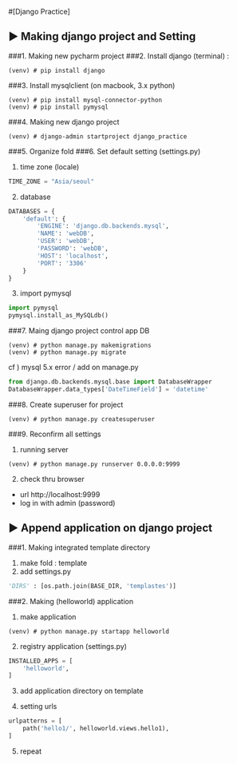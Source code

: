 
#[Django Practice]

## ▶︎ Making django project and Setting
###1. Making new pycharm project
###2. Install django (terminal) :
```terminal
(venv) # pip install django
```
###3. Install mysqlclient (on macbook, 3.x python)
```terminal
(venv) # pip install mysql-connector-python
(venv) # pip install pymysql
```

###4. Making new django project
```terminal
(venv) # django-admin startproject django_practice
```
###5. Organize fold
###6. Set default setting (settings.py)
1) time zone (locale)
```python
TIME_ZONE = "Asia/seoul"
```
2) database
```python
DATABASES = {
    'default': {
        'ENGINE': 'django.db.backends.mysql',
        'NAME': 'webDB',
        'USER': 'webDB',
        'PASSWORD': 'webDB',
        'HOST': 'localhost',
        'PORT': '3306'
    }
}
```
3) import pymysql
```python
import pymysql
pymysql.install_as_MySQLdb()
```
###7. Maing django project control app DB
```terminal
(venv) # python manage.py makemigrations
(venv) # python manage.py migrate
```
cf ) mysql 5.x error / add on manage.py
```python
from django.db.backends.mysql.base import DatabaseWrapper
DatabaseWrapper.data_types['DateTimeField'] = 'datetime'
```

###8. Create superuser for project
```terminal
(venv) # python manage.py createsuperuser
```


###9. Reconfirm all settings
1) running server
```terminal
(venv) # python manage.py runserver 0.0.0.0:9999
```
2) check thru browser
- url http://localhost:9999
- log in with admin (password)

## ▶︎ Append application on django project
###1. Making integrated template directory 

1) make fold : template
2) add settings.py
```python
'DIRS' : [os.path.join(BASE_DIR, 'templastes')]
```
###2. Making (helloworld) application
1) make application
```terminal
(venv) # python manage.py startapp helloworld
```
2) registry application (settings.py) 
```python
INSTALLED_APPS = [
    'helloworld',
]
```
3) add application directory on template

4) setting urls 
```python
urlpatterns = [
    path('hello1/', helloworld.views.hello1),
]
```
5) repeat
